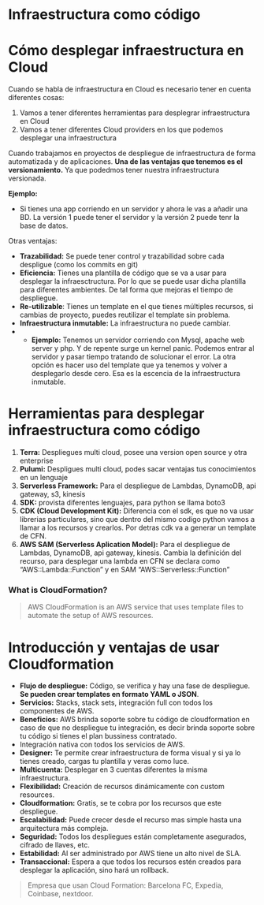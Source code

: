 # Infraestructura como código 

# Cómo desplegar infraestructura en Cloud

Cuando se habla de infraestructura en Cloud es necesario tener en cuenta diferentes cosas: 
1. Vamos a tener diferentes herramientas para desplegrar infraestructura en Cloud
2. Vamos a tener diferentes Cloud providers en los que podemos desplegar una infraestructura

Cuando trabajamos en proyectos de despliegue de infraestructura de forma automatizada y de aplicaciones.
**Una de las ventajas que tenemos es el versionamiento.** Ya que podedmos tener nuestra infraestructura versionada.

**Ejemplo:**

- Si tienes una app corriendo en un servidor y ahora le vas a añadir una BD.
La versión 1 puede tener el servidor y la versión 2 puede tenr la base de datos. 

Otras ventajas: 

- **Trazabilidad:** Se puede tener control y trazabilidad sobre cada despligue (como los commits en git)
- **Eficiencia:** Tienes una plantilla de código que se va a usar para desplegar la infraesctructura. Por lo que 
se puede usar dicha plantilla para diferentes ambientes. De tal forma que mejoras el tiempo de despliegue. 
- **Re-utilizable**: Tienes un template en el que tienes múltiples recursos, si cambias de proyecto, puedes
reutilizar el template sin problema.
- **Infraestructura inmutable:** La infraestructura no puede cambiar. 
- - **Ejemplo:** Tenemos un servidor corriendo con Mysql, apache web server y php. Y de repente surge un kernel panic. Podemos entrar al 
servidor y pasar tiempo tratando de solucionar el error. La otra opción es hacer uso del template que ya tenemos y volver a desplegarlo
desde cero. Esa es la escencia de la infraestructura inmutable. 

# Herramientas para desplegar infraestructura como código

1. **Terra:** Despliegues multi cloud, posee una version open source y otra enterprise
2. **Pulumi:** Despligues multi cloud, podes sacar ventajas tus conocimientos en un lenguaje
3. **Serverless Framework:** Para el despliegue de Lambdas, DynamoDB, api gateway, s3, kinesis
4. **SDK:** provista diferentes lenguajes, para python se llama boto3
5. **CDK (Cloud Development Kit):** Diferencia con el sdk, es que no va usar librerias particulares, sino que dentro del mismo codigo python
 vamos a llamar a los recursos y crearlos. Por detras cdk va a generar un template de CFN.
6. **AWS SAM (Serverless Aplication Model):** Para el despliegue de Lambdas, DynamoDB, api gateway, kinesis. Cambia la definición del recurso,
 para desplegar una lambda en CFN se declara como “AWS::Lambda::Function” y en SAM “AWS::Serverless::Function”

### What is CloudFormation?
> AWS CloudFormation is an AWS service that uses template files to automate the setup of AWS resources.

# Introducción y ventajas de usar Cloudformation

- **Flujo de despliegue:** Código, se verifica y hay una fase de despliegue. **Se pueden crear templates en formato YAML o JSON**.
- **Servicios:** Stacks, stack sets, integración full con todos los componentes de AWS.
- **Beneficios:** AWS brinda soporte sobre tu código de cloudformation en caso de que no despliegue tu integración, es decir brinda soporte sobre
 tu código si tienes el plan bussiness contratado.
- Integración nativa con todos los servicios de AWS.
- **Designer:** Te permite crear infraestructura de forma visual y si ya lo tienes creado, cargas tu plantilla y veras como luce.
- **Multicuenta:** Desplegar en 3 cuentas diferentes la misma infraestructura.
- **Flexibilidad:** Creación de recursos dinámicamente con custom resources.
- **Cloudformation:** Gratis, se te cobra por los recursos que este despliegue.
- **Escalabilidad:** Puede crecer desde el recurso mas simple hasta una arquitectura más compleja.
- **Seguridad:** Todos los despliegues están completamente asegurados, cifrado de llaves, etc.
- **Estabilidad:** Al ser administrado por AWS tiene un alto nivel de SLA.
- **Transaccional:** Espera a que todos los recursos estén creados para desplegar la aplicación, sino hará un rollback.

> Empresa que usan Cloud Formation: Barcelona FC, Expedia, Coinbase, nextdoor.
